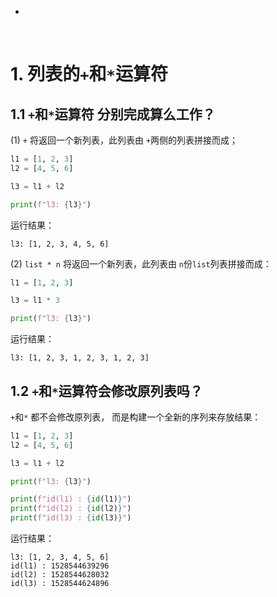 - [](#)



&emsp; 
&emsp;  
# 1. 列表的`+`和`*`运算符
## 1.1 `+`和`*`运算符 分别完成算么工作？
(1) `+` 将返回一个新列表，此列表由 `+`两侧的列表拼接而成；
```python
l1 = [1, 2, 3]
l2 = [4, 5, 6]

l3 = l1 + l2

print(f"l3: {l3}")
```
运行结果：
```
l3: [1, 2, 3, 4, 5, 6]
```
(2) `list * n` 将返回一个新列表，此列表由 `n`份`list`列表拼接而成：
```python
l1 = [1, 2, 3]

l3 = l1 * 3

print(f"l3: {l3}")
```
运行结果：
```
l3: [1, 2, 3, 1, 2, 3, 1, 2, 3]
```

## 1.2 `+`和`*`运算符会修改原列表吗？
`+`和`*` 都不会修改原列表， 而是构建一个全新的序列来存放结果：
```python
l1 = [1, 2, 3]
l2 = [4, 5, 6]

l3 = l1 + l2

print(f"l3: {l3}")

print(f"id(l1) : {id(l1)}")
print(f"id(l2) : {id(l2)}")
print(f"id(l3) : {id(l3)}")
```
运行结果：
```
l3: [1, 2, 3, 4, 5, 6]
id(l1) : 1528544639296
id(l2) : 1528544628032
id(l3) : 1528544624896
```
